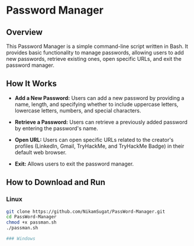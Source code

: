 # Password Manager

## Overview
This Password Manager is a simple command-line script written in Bash. It provides basic functionality to manage passwords, allowing users to add new passwords, retrieve existing ones, open specific URLs, and exit the password manager.

## How It Works
- **Add a New Password:** Users can add a new password by providing a name, length, and specifying whether to include uppercase letters, lowercase letters, numbers, and special characters.
  
- **Retrieve a Password:** Users can retrieve a previously added password by entering the password's name.

- **Open URL:** Users can open specific URLs related to the creator's profiles (LinkedIn, Gmail, TryHackMe, and TryHackMe Badge) in their default web browser.

- **Exit:** Allows users to exit the password manager.

## How to Download and Run

### Linux
```bash
git clone https://github.com/NikamSugat/PassWord-Manager.git
cd PassWord-Manager
chmod +x passman.sh
./passman.sh

### Windows
